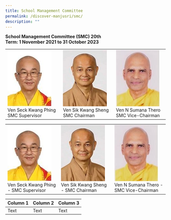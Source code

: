 ```yaml
---
title: School Management Committee
permalink: /discover-manjusri/smc/
description: ""
---
```

**School Management Committee (SMC)
20th <br>Term: 1 November 2021 to 31 October 2023**



| | |  |
| -------- | -------- | -------- |
| ![Ven Seck Kwang Phing - SMC Supervisor](/images/Discover%20Manjusri/Smc/picture1.jpg) Ven Seck Kwang Phing<br>SMC Supervisor | ![](/images/Discover%20Manjusri/Smc/picture2.jpg) Ven Sik Kwang Sheng<br>SMC Chairman   | ![](/images/Discover%20Manjusri/Smc/picture3.jpg)Ven N Sumana Thero<br>SMC Vice-Chairman  |



<table>
	<tbody><tr>
	<td style="width:33%"><img src="/images/Discover%20Manjusri/Smc/picture1.jpg"><figcaption>Ven Seck Kwang Phing - SMC Supervisor</figcaption></td>
	<td style="width:33%"><img src="/images/Discover%20Manjusri/Smc/picture2.jpg"><figcaption>Ven Sik Kwang Sheng - SMC Chairman</figcaption></td>
	<td style="width:33%"><img src="/images/Discover%20Manjusri/Smc/picture3.jpg"><figcaption>Ven N Sumana Thero - SMC Vice-Chairman</figcaption></td>
	</tr></tbody>
</table>



| Column 1 | Column 2 | Column 3 |
| -------- | -------- | -------- |
| Text     | Text     | Text     |